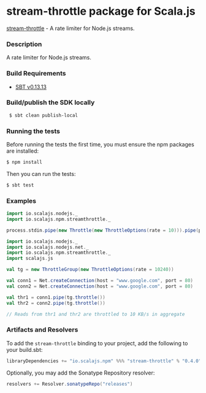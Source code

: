stream-throttle package for Scala.js
================================
[stream-throttle](https://www.npmjs.com/package/stream-throttle) - A rate limiter for Node.js streams.

### Description

A rate limiter for Node.js streams.

<a name="build_requirements"></a>
### Build Requirements

* [SBT v0.13.13](http://www.scala-sbt.org/download.html)

<a name="building_sdk"></a>
### Build/publish the SDK locally

```bash
 $ sbt clean publish-local
```

### Running the tests

Before running the tests the first time, you must ensure the npm packages are installed:

```bash
$ npm install
```

Then you can run the tests:

```bash
$ sbt test
```

### Examples

```scala
import io.scalajs.nodejs._
import io.scalajs.npm.streamthrottle._

process.stdin.pipe(new Throttle(new ThrottleOptions(rate = 10))).pipe(process.stdout)
```

```scala
import io.scalajs.nodejs._
import io.scalajs.nodejs.net._
import io.scalajs.npm.streamthrottle._
import scalajs.js

val tg = new ThrottleGroup(new ThrottleOptions(rate = 10240))

val conn1 = Net.createConnection(host = "www.google.com", port = 80)
val conn2 = Net.createConnection(host = "www.google.com", port = 80)

val thr1 = conn1.pipe(tg.throttle())
val thr2 = conn2.pipe(tg.throttle())

// Reads from thr1 and thr2 are throttled to 10 KB/s in aggregate
```

### Artifacts and Resolvers

To add the `stream-throttle` binding to your project, add the following to your build.sbt:  

```sbt
libraryDependencies += "io.scalajs.npm" %%% "stream-throttle" % "0.4.0"
```

Optionally, you may add the Sonatype Repository resolver:

```sbt   
resolvers += Resolver.sonatypeRepo("releases") 
```
